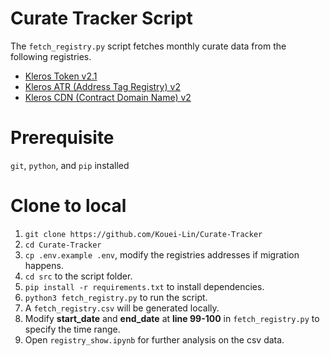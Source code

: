 # Curate Tracker Script
The `fetch_registry.py` script fetches monthly curate data from the following registries. 

- [Kleros Token v2.1](https://curate.kleros.io/tcr/100/0xeE1502e29795Ef6C2D60F8D7120596abE3baD990)
- [Kleros ATR (Address Tag Registry) v2](https://curate.kleros.io/tcr/100/0x66260C69d03837016d88c9877e61e08Ef74C59F2)
- [Kleros CDN (Contract Domain Name) v2](https://curate.kleros.io/tcr/100/0x957A53A994860BE4750810131d9c876b2f52d6E1)

# Prerequisite
`git`, `python`, and `pip` installed


# Clone to local
1. `git clone https://github.com/Kouei-Lin/Curate-Tracker`
2. `cd Curate-Tracker`
3. `cp .env.example .env`, modify the registries addresses if migration happens.
4. `cd src` to the script folder.
5. `pip install -r requirements.txt` to install dependencies.
6. `python3 fetch_registry.py` to run the script.
7. A `fetch_registry.csv` will be generated locally. 
8. Modify **start_date** and **end_date** at **line 99-100** in `fetch_registry.py` to specify the time range.
9. Open `registry_show.ipynb` for further analysis on the csv data.
